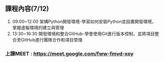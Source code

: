 ## 課程內容(7/12)
1. 09:00~12:00 架構Python開發環境-學習如何安裝Python並設置開發環境，掌握虛擬環境的建立與管理
2. 13:30~16:30  開發環境和整合GitHub-學會使用Git進行版本控制，並將項目整合至GitHub進行團隊合作和項目管理

### 上課MEET : https://meet.google.com/fww-fmvd-xoy
